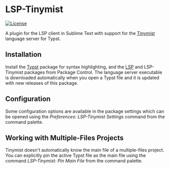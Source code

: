# LSP-Tinymist

[![License](https://img.shields.io/github/license/sublimelsp/LSP-Tinymist)](https://github.com/sublimelsp/LSP-Tinymist/blob/master/LICENSE)

A plugin for the LSP client in Sublime Text with support for the [Tinymist](https://github.com/Myriad-Dreamin/tinymist)  language server for Typst.

## Installation

Install the [Typst](https://packages.sublimetext.io/packages/Typst/) package for syntax highlighting, and the [LSP](https://packages.sublimetext.io/packages/LSP/) and LSP-Tinymist packages from Package Control.
The language server executable is downloaded automatically when you open a Typst file and it is updated with new releases of this package.

## Configuration

Some configuration options are available in the package settings which can be opened using the *Preferences: LSP-Tinymist Settings* command from the command palette.

## Working with Multiple-Files Projects

Tinymist doesn't automatically know the main file of a multiple-files project.
You can explicitly pin the active Typst file as the main file using the command *LSP-Tinymist: Pin Main File* from the command palette.
